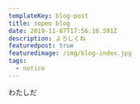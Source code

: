 ```yaml
---
templateKey: blog-post
title: sopeo blog
date: 2019-11-07T17:56:18.591Z
description: よろしくね
featuredpost: true
featuredimage: /img/blog-index.jpg
tags:
  - notice
---
```

わたしだ
